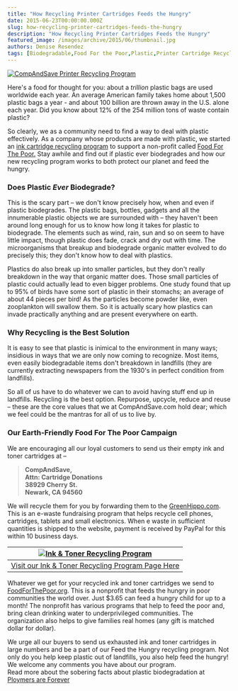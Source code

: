 ```yaml
---
title: "How Recycling Printer Cartridges Feeds the Hungry"
date: 2015-06-23T00:00:00.000Z
slug: how-recycling-printer-cartridges-feeds-the-hungry
description: "How Recycling Printer Cartridges Feeds the Hungry"
featured_image: /images/archive/2015/06/thumbnail.jpg
authors: Denise Resendez
tags: [Biodegradable,Food For the Poor,Plastic,Printer Cartridge Recycling Program]
---
```


[![CompAndSave Printer Recycling Program](/blog/images/thumbnail.jpg "How Recycling Printer Cartridges Feeds the Hungry")](https://www.compandsave.com)

Here's a food for thought for you: about a _trillion_ plastic bags are used worldwide each year. An average American family takes home about 1,500 plastic bags a year - and about 100 billion are thrown away in the U.S. alone each year. Did you know about 12% of the 254 million tons of waste contain plastic?

So clearly, we as a community need to find a way to deal with plastic effectively. As a company whose products are made with plastic, we started an [ink cartridge recycling program](https://www.compandsave.com) to support a non-profit called [Food For The Poor.](https://www.compandsave.com) Stay awhile and find out if plastic ever biodegrades and how our new recycling program works to both protect our planet and feed the hungry.

### Does Plastic _Ever_ Biodegrade?

This is the scary part – we don't know precisely how, when and even if plastic biodegrades. The plastic bags, bottles, gadgets and all the innumerable plastic objects we are surrounded with – they haven't been around long enough for us to know how long it takes for plastic to biodegrade. The elements such as wind, rain, sun and so on seem to have little impact, though plastic does fade, crack and dry out with time. The microorganisms that breakup and biodegrade organic matter evolved to do precisely this; they don't know how to deal with plastics. 

Plastics do also break up into smaller particles, but they don't really breakdown in the way that organic matter does. Those small particles of plastic could actually lead to even bigger problems. One study found that up to 95% of birds have some sort of plastic in their stomachs; an average of about 44 pieces per bird! As the particles become powder like, even zooplankton will swallow them. So it is actually scary how plastics can invade practically anything and are present everywhere on earth. 

### Why Recycling is the Best Solution 

It is easy to see that plastic is inimical to the environment in many ways; insidious in ways that we are only now coming to recognize. Most items, even easily biodegradable items don't breakdown in landfills (they are currently extracting newspapers from the 1930's in perfect condition from landfills). 

So all of us have to do whatever we can to avoid having stuff end up in landfills. Recycling is the best option. Repurpose, upcycle, reduce and reuse – these are the core values that we at CompAndSave.com hold dear; which we feel could be the mantras for all of us to live by. 

###  Our Earth-Friendly Food For The Poor Campaign

We are encouraging all our loyal customers to send us their empty ink and toner cartridges at –

> **CompAndSave,**   
> **Attn: Cartridge Donations**  
> **38929 Cherry St.**  
> **Newark, CA 94560**

We will recycle them for you by forwarding them to the [GreenHippo.com](https://greenhippo.com/). This is an e-waste fundraising program that helps recycle cell phones, cartridges, tablets and small electronics. When e waste in sufficient quantities is shipped to the website, payment is received by PayPal for this within 10 business days.

| [![Ink & Toner Recycling Program](/blog/images/2015-06-19-1444-001.png "How CompAndSave Ink & Toner Recycling Program Works")](https://www.compandsave.com) |
| ----------------------------------------------------------------------------------------------------------------------------------------------------------- |
| [Visit our Ink & Toner Recycling Program Page Here](https://www.compandsave.com)                                                                            |

Whatever we get for your recycled ink and toner cartridges we send to [FoodForThePoor.org](https://foodforthepoor.org/). This is a nonprofit that feeds the hungry in poor communities the world over. Just $3.65 can feed a hungry child for up to a month! The nonprofit has various programs that help to feed the poor and, bring clean drinking water to underprivileged communities. The organization also helps to give families real homes (any gift is matched dollar for dollar). 

We urge all our buyers to send us exhausted ink and toner cartridges in large numbers and be a part of our Feed the Hungry recycling program. Not only do you help keep plastic out of landfills, you also help feed the hungry! We welcome any comments you have about our program.   
Read more about the sobering facts about plastic biodegradation at [Ploymers are Forever](https://orionmagazine.org/article/polymers-are-forever/)